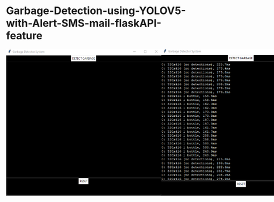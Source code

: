 # Garbage-Detection-using-YOLOV5-with-Alert-SMS-mail-flaskAPI-feature
<div style="display: flex; height: 100vh; align="center"">
  <img src="img/1.png" alt="Description of the image" width="500" height="400">
  <img src="img/2.png" alt="Description of the image" width="500" height="400">
</div>
<div align="center">
  <img src="img/3.png" alt="Flask Api Hosting">
  <img src="img/4.png" >
  <img src="img/5.png" >
  <img src="img/6.png" >
</div>

<div style="display: flex; height: 100vh; align="center"">
  <img src="img/7 (1).jpg" alt="Description of the image" width="350" height="270">
  <img src="img/7 (1).png" alt="Description of the image" width="350" height="270">
  <img src="img/7 (2).png" alt="Description of the image" width="350" height="270">
</div>
<div align="center">
  <img src="img/7 (3).png" > 
</div>



